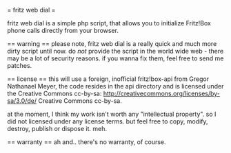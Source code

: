 = fritz web dial =

fritz web dial is a simple php script, that allows you to initialize Fritz!Box phone calls directly from your browser.

== warning ==
please note, fritz web dial is a really quick and much more dirty script until now. do *not* provide the script in the world wide web - there may be a lot of security reasons. if you wanna fix them, feel free to send me patches.

== license ==
this will use a foreign, inofficial fritz!box-api from Gregor Nathanael Meyer, the code resides in the api directory and is licensed under the Creative Commons cc-by-sa: http://creativecommons.org/licenses/by-sa/3.0/de/ Creative Commons cc-by-sa.

at the moment, I think my work isn't worth any "intellectual property". so I did not licensed under any license terms. but feel free to copy, modify, destroy, publish or dispose it. meh.

== warranty ==
ah and.. there's no warranty, of course.


